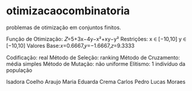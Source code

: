 # otimizacaocombinatoria
problemas de otimização em conjuntos finitos.

Função de Otimização: 𝑍=5+3x−4y−x²+xy−y²
Restrições: x ∈ [−10,10] y ∈ [−10,10]
Valores Base:𝑥=0.6667,𝑦=−1.6667,𝑧=9.3333

Codificação: real
Método de Seleção: ranking
Método de Cruzamento: média simples
Método de Mutação: não uniforme
Elitismo: 1 indivíduo da população

Isadora Coelho Araujo
Maria Eduarda Crema Carlos
Pedro Lucas Moraes
